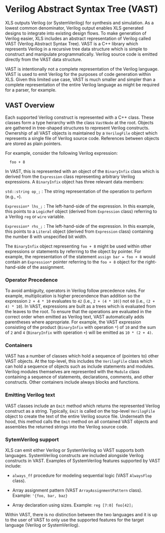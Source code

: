 # Verilog Abstract Syntax Tree (VAST)

XLS outputs Verilog (or SystemVerilog) for synthesis and simulation. As a lowest
common denominator, Verilog output enables XLS generated designs to integrate
into existing design flows. To make generation of Verilog easier, XLS includes
an abstract representation of Verilog called VAST (Verilog Abstract Syntax
Tree). VAST is a C++ library which represents Verilog in a recursive tree data
structure which is simple to construct and manipulate programmatically. Verilog
source code is emitted directly from the VAST data structure.

VAST is intentionally not a complete representation of the Verilog language.
VAST is used to emit Verilog for the purposes of code generation within XLS.
Given this limited use case, VAST is much smaller and simpler than a complete
representation of the entire Verilog language as might be required for a parser,
for example.

## VAST Overview

Each supported Verilog construct is represented with a C++ class. These classes
form a type heirarchy with the class `VastNode` at the root. Objects are
gathered in tree-shaped structures to represent Verilog constructs. Ownership of
all VAST objects is maintained by a `VerilogFile` object which represents a
single file of Verilog source code. References between objects are stored as
plain pointers.

For example, consider the following Verilog expression:

```
  foo + 8
```

In VAST, this is represented with an object of the `BinaryInfix` class which is
derived from the `Expression` class representing arbitrary Verilog expressions.
A `BinaryInfix` object has three relevant data members:

`std::string op_;`
:   The string representation of the operation to perform (e.g., `+`).

`Expression* lhs_;`
:   The left-hand-side of the expression. In this example, this points to a
    `LogicRef` object (derived from `Expression` class) referring to a Verilog
    `reg` or `wire` variable.

`Expression* rhs_;`
:   The left-hand-side of the expression. In this example, this points to a
    `Literal` object (derived from `Expression` class) containing the number 8
    with unspecified bit width.

The `BinaryInfix` object representing `foo + 8` might be used within other
expressions or statements by referring to the object by pointer. For example,
the representation of the statement `assign bar = foo + 8` would contain an
`Expression*` pointer referring to the `foo + 8` object for the right-hand-side
of the assignment.

### Operator Precedence

To avoid ambiguity, operators in Verilog follow precedence rules. For example,
multiplication is higher precendence than addition so the expression `2 + 4 *
10` evaluates to `42` (i.e., `2 + (4 * 10)`) not `60` (i.e., `(2 + 4) * 10`). In
VAST, expressions are built as a trees which is evaluated from the leaves to the
root. To ensure that the operations are evaluated in the correct order when
emitted as Verilog text, VAST automatically adds parentheses where appropriate.
For example, the VAST expression consisting of the product (`BinaryInfix` with
operation `*`) of `10` and the sum of `2` and `4` (`BinaryInfix` with operation
`+`) will be emitted as `10 * (2 + 4)`.

### Containers

VAST has a number of classes which hold a sequence of (pointers to) other VAST
objects. At the top-level, this includes the `VerilogFile` class which can hold
a sequence of objects such as include statements and modules. Verilog modules
themselves are represented with the `Module` class containing a sequence of
statements, declarations, comments, and other constructs. Other containers
include always blocks and functions.

### Emitting Verilog text

VAST classes include an `Emit` method which returns the represented Verilog
construct as a string. Typically, `Emit` is called on the top-level
`VerilogFile` object to create the text of the entire Verilog source file.
Underneath the hood, this method calls the `Emit` method on all contained VAST
objects and assembles the returned strings into the Verilog source code.

### SytemVerilog support

XLS can emit either Verilog or SystemVerilog so VAST supports both languages.
SystemVerilog constructs are included alongside Verilog constructs in VAST.
Examples of SystemVerilog features supported by VAST include:

*   `always_ff` procedure for modeling sequential logic (VAST `AlwaysFlop`
    class).

*   Array assignment pattern (VAST `ArrayAssignmentPattern` class). Example:
    `'{foo, bar, baz}`

*   Array declaration using sizes. Example: `reg [7:0] foo[42];`

Within VAST, there is no distinction between the two languages and it is up to
the user of VAST to only use the supported features for the target language
(Verilog or SystemVerilog).
